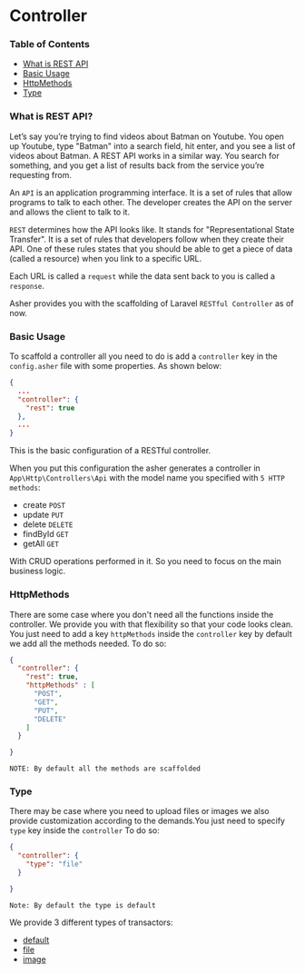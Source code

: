 # Controller

### Table of Contents

* [What is REST API](#what-is-rest-api)
* [Basic Usage](#basic-usage)
* [HttpMethods](#httpmethods)
* [Type](#type)

### What is REST API?
Let’s say you’re trying to find videos about Batman on Youtube. You open up Youtube, type "Batman" into a search field, hit enter, and you see a list of videos about Batman. A REST API works in a similar way. You search for something, and you get a list of results back from the service you’re requesting from.


An `API` is an application programming interface. It is a set of rules that allow programs to talk to each other. The developer creates the API on the server and allows the client to talk to it.

`REST` determines how the API looks like. It stands for "Representational State Transfer". It is a set of rules that developers follow when they create their API. One of these rules states that you should be able to get a piece of data (called a resource) when you link to a specific URL.

Each URL is called a `request` while the data sent back to you is called a `response`.


Asher provides you with the scaffolding of Laravel `RESTful Controller` as of now. 


### Basic Usage
To scaffold a controller all you need to do is add a `controller` key in the `config.asher` file with some properties. As shown below:
```json
{
  ...
  "controller": {
    "rest": true
  },
  ...
}
```
This is the basic configuration of a RESTful controller.

When you put this configuration the asher generates a controller in  `App\Http\Controllers\Api` with the model name you specified with `5 HTTP methods`:
* create `POST`
* update `PUT`
* delete `DELETE`
* findById `GET`
* getAll  `GET`

With CRUD operations performed in it. So you need to focus on the main business logic.

### HttpMethods

There are some case where you don't need all the functions inside the controller. We provide you with that flexibility so that your code looks clean. You just need to add a key `httpMethods` inside the `controller` key by default we add all the methods needed. To do so:
```json
{
  "controller": {
    "rest": true,
    "httpMethods" : [
      "POST",
      "GET",
      "PUT",
      "DELETE"
    ]   
  }

}
```

`NOTE: By default all the methods are scaffolded`

### Type
 
There may be case where you need to upload files or images we also provide customization according to the demands.You just need to specify `type` key inside the `controller` To do so:

```json
{
  "controller": {
    "type": "file"  
  }

}
```
`Note: By default the type is default`

We provide 3 different types of transactors:
* [default](#)
* [file](#)
* [image](#)